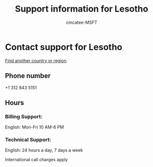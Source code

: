 ﻿---                                
title: Support information for Lesotho
author: cmcatee-MSFT
f1.keywords:
- NOCSH
ms.author: cmcatee
manager: mnirkhe
audience: Admin
ms.topic: reference
ms.service: o365-administration
ms.collection: Adm_Support
localization_priority: Normal
description: Learn how to contact support for your country or region.
ROBOTS: NOINDEX, NOFOLLOW
---

# Contact support for Lesotho

[Find another country or region](../contact-support-for-business-products.md).

## Phone number
+1 312 843 5151

## Hours
### Billing Support:

English: Mon-Fri 10 AM-6 PM

### Technical Support:

English: 24 hours a day, 7 days a week

International call charges apply